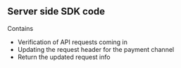 ## Server side SDK code

Contains

- Verification of API requests coming in
- Updating the request header for the payment channel
- Return the updated request info
